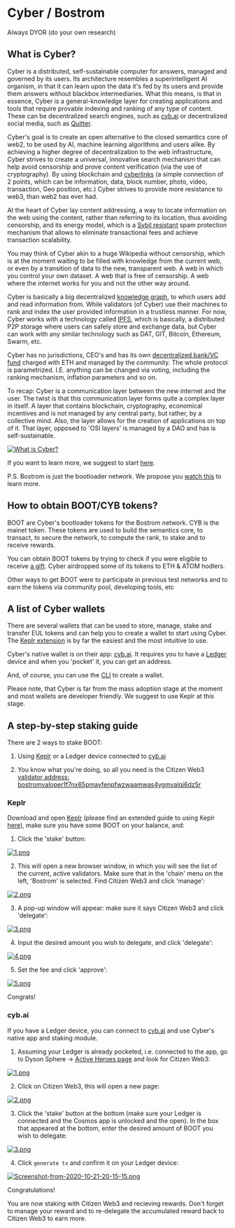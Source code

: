 # Cyber / Bostrom 

Always DYOR (do your own research)

## What is Cyber?
Cyber is a distributed, self-sustainable computer for answers, managed and governed by its users. Its architecture resembles a superintelligent AI organism, in that it can learn upon the data it's fed by its users and provide them answers without blackbox intermediaries. What this means, is that in essence, Cyber is a general-knowledge layer for creating applications and tools that require provable indexing and ranking of any type of content. These can be decentralized search engines, such as [cyb.ai](https://cyb.ai) or decentralized social media, such as [Quitter](https://cyb.ai/sixthSense).

Cyber's goal is to create an open alternative to the closed semantics core of web2, to be used by AI, machine learning algorithms and users alike. By achieving a higher degree of decentralization to the web infrastructure, Cyber strives to create a universal, innovative search mechanism that can help avoid censorship and prove content verification (via the use of cryptography). By using blockchain and [cyberlinks](https://github.com/cybercongress/congress/blob/master/ecosystem/ELI-5%20FAQ.md#what-is-a-cyberlink) (a simple connection of 2 points, which can be information, data, block number, photo, video, transaction, Geo position, etc.) Cyber strives to provide more resistance to web3, than web2 has ever had.

At the heart of Cyber lay content addressing, a way to locate information on the web using the content, rather than referring to its location, thus avoiding censorship, and its energy model, which is a [Sybil resistant](https://github.com/cybercongress/congress/blob/master/ecosystem/Cyber%20Homestead%20doc.md#technical-questions-in-plain-terms) spam protection mechanism that allows to eliminate transactional fees and achieve transaction scalability.

You may think of Cyber akin to a huge Wikipedia without censorship, which is at the moment waiting to be filled with knowledge from the current web, or even by a transition of data to the new, transparent web. A web in which you control your own dataset. A web that is free of censorship. A web where the internet works for you and not the other way around.

Cyber is basically a big decentralized [knowledge graph](https://github.com/cybercongress/congress/blob/master/ecosystem/Cyber%20Homestead%20doc.md#technical-questions-in-plain-terms), to which users add and read information from. While validators (of Cyber) use their machines to rank and index the user provided information in a trustless manner. For now, Cyber works with a technology called [IPFS](https://ipfs.io/), which is basically, a distributed P2P storage where users can safely store and exchange data, but Cyber can work with any similar technology such as DAT, GIT, Bitcoin, Ethereum, Swarm, etc.

Cyber has no jurisdictions, CEO's and has its own [decentralized bank/VC fund](https://github.com/cybercongress/cyber-foundation) charged with ETH and managed by the community. The whole protocol is parametrized. I.E. anything can be changed via voting, including the ranking mechanism, inflation parameters and so on.

To recap: Cyber is a communication layer between the new internet and the user. The twist is that this communication layer forms quite a complex layer in itself. A layer that contains blockchain, cryptography, economical incentives and is not managed by any central party, but rather, by a collective mind. Also, the layer allows for the creation of applications on top of it. That layer, opposed to 'OSI layers' is managed by a DAO and has is self-sustainable.

[![What is Cyber?](https://i.postimg.cc/BZxQjTfx/Screenshot-from-2020-11-02-13-42-53.png)](https://www.youtube.com/watch?v=mTrGJRM6IME)

If you want to learn more, we suggest to start [here](https://cyber.page/brain/help).

P.S. Bostrom is just the bootloader network. We propose you [watch this](https://www.youtube.com/watch?v=Qx95oqTW-6M) to learn more.

## How to obtain BOOT/CYB tokens?
BOOT are Cyber's bootloader tokens for the Bostrom network. CYB is the mainet token. These tokens are used to build the semantics core, to transact, to secure the network, to compute the rank, to stake and to receive rewards.

You can obtain BOOT tokens by trying to check if you were eligible to receive [a gift](https://datastudio.google.com/u/0/reporting/53e1c28b-9f10-497c-9b5b-9f2a4749450b). Cyber airdropped some of its tokens to ETH & ATOM hodlers. 

Other ways to get BOOT were to participate in previous test networks and to earn the tokens via community pool, developing tools, etc

## A list of Cyber wallets
There are several wallets that can be used to store, manage, stake and transfer EUL tokens and can help you to create a wallet to start using Cyber. The [Keplr extension](https://chrome.google.com/webstore/detail/keplr/dmkamcknogkgcdfhhbddcghachkejeap?hl=en) is by far the easiest and the most intuitive to use. 

Cyber's native wallet is on their app: [cyb.ai](https://cyb.ai). It requires you to have a [Ledger](https://www.ledger.com/) device and when you 'pocket' it, you can get an address.

And, of course, you can use the [CLI](https://cybercongress.ai/docs/go-cyber/ultimate-commands-guide/) to create a wallet.

Please note, that Cyber is far from the mass adoption stage at the moment and most wallets are developer friendly. We suggest to use Keplr at this stage.

## A step-by-step staking guide
There are 2 ways to stake BOOT:

1) Using [Keplr](https://github.com/citizen-cosmos/Staking/blob/main/Cyber.md#keplr) or a Ledger device connected to [cyb.ai](https://github.com/citizen-cosmos/Staking/blob/main/Cyber.md#cyberpage)

2) You know what you're doing, so all you need is the Citizen Web3 [validator address: bostromvaloper1f7nx65pmayfenpfwzwaamwas4ygmvalqj6dz5r](https://cyb.ai/network/bostrom/hero/bostromvaloper1f7nx65pmayfenpfwzwaamwas4ygmvalqj6dz5r)

### Keplr
Download and open [Keplr](https://chrome.google.com/webstore/detail/keplr/dmkamcknogkgcdfhhbddcghachkejeap) (please find an extended guide to using Keplr [here](https://medium.com/@catdotfish/how-to-use-keplr-wallet-40afc80907f6)), make sure you have some BOOT on your balance, and:

1) Click the 'stake' button:

[![1.png](https://i.postimg.cc/g0HyWKWB/1.png)](https://postimg.cc/nsM9KBMv)

2) This will open a new browser window, in which you will see the list of the current, active validators. 
Make sure that in the 'chain' menu on the left, 'Bostrom' is selected. Find Citizen Web3 and click 'manage':

[![2.png](https://i.postimg.cc/c1bR0HpZ/2.png)](https://postimg.cc/Sjc2GyQt)

3) A pop-up window will appear: make sure it says Citizen Web3 and click 'delegate':

[![3.png](https://i.postimg.cc/bNSQJPPn/3.png)](https://postimg.cc/SJqXTwJQ)

4) Input the desired amount you wish to delegate, and click 'delegate':

[![4.png](https://i.postimg.cc/q7wKYMsP/4.png)](https://postimg.cc/5HHjQJkg)

5) Set the fee and click 'approve':

[![5.png](https://i.postimg.cc/gjX6nVCp/5.png)](https://postimg.cc/PvHq7wfV)

Congrats!

### cyb.ai
If you have a Ledger device, you can connect to [cyb.ai](https://cyb.ai) and use Cyber's native app and staking module.

1) Assuming your Ledger is already pocketed, i.e. connected to the app, go to Dyson Sphere -> [Active Heroes page](https://cyb.ai/halloffame) and look for Citizen Web3:

[![1.png](https://i.postimg.cc/sfYQx40V/1.png)](https://postimg.cc/0rN2HDs3)

2) Click on Citizen Web3, this will open a new page:

[![2.png](https://i.postimg.cc/28CqZLPn/2.png)](https://postimg.cc/c654qC1J)

3) Click the 'stake' button at the bottom (make sure your Ledger is connected and the Cosmos app is unlocked and the open). In the box that appeared at the bottom, enter the desired amount of BOOT you wish to delegate:

[![3.png](https://i.postimg.cc/MTkHKn7M/3.png)](https://postimg.cc/GBQdXhSd)

4) Click `generate tx` and confirm it on your Ledger device:

[![Screenshot-from-2020-10-21-20-15-15.png](https://i.postimg.cc/ncfJWcVP/Screenshot-from-2020-10-21-20-15-15.png)](https://postimg.cc/BtpkL3KT)

Congratulations! 

You are now staking with Citizen Web3 and recieving rewards. Don't forget to manage your reward and to re-delegate the accumulated reward back to Citizen Web3 to earn more. 
